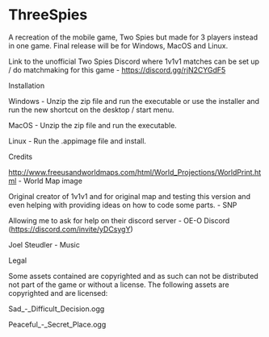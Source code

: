 # ThreeSpies
A recreation of the mobile game, Two Spies but made for 3 players instead in one game. Final release will be for Windows, MacOS and Linux.

Link to the unofficial Two Spies Discord where 1v1v1 matches can be set up / do matchmaking for this game - https://discord.gg/rjN2CYGdF5


Installation


Windows - Unzip the zip file and run the executable or use the installer and run the new shortcut on the desktop / start menu.

MacOS - Unzip the zip file and run the executable.

Linux - Run the .appimage file and install. 


Credits


http://www.freeusandworldmaps.com/html/World_Projections/WorldPrint.html - World Map image

Original creator of 1v1v1 and for original map and testing this version and even helping with providing ideas on how to code some parts. - SNP

Allowing me to ask for help on their discord server - OE-O Discord (https://discord.com/invite/yDCsygY)

Joel Steudler - Music

Legal

Some assets contained are copyrighted and as such can not be distributed not part of the game or without a license.
The following assets are copyrighted and are licensed:

Sad_-_Difficult_Decision.ogg

Peaceful_-_Secret_Place.ogg
